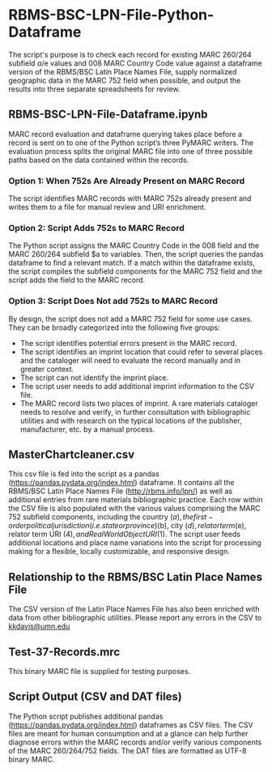 # RBMS-BSC-LPN-File-Python-Dataframe
The script's purpose is to check each record for existing MARC 260/264 subfield $a/$e values and 008 MARC Country Code value against a dataframe version of the RBMS/BSC Latin Place Names File, supply normalized geographic data in the MARC 752 field when possible, and output the results into three separate spreadsheets for review.

## RBMS-BSC-LPN-File-Dataframe.ipynb
MARC record evaluation and dataframe querying takes place before a record is sent on to one of the Python script’s three PyMARC writers.  The evaluation process splits the original MARC file into one of three possible paths based on the data contained within the records.

### Option 1: When 752s Are Already Present on MARC Record
The script identifies MARC records with MARC 752s already present and writes them to a file for manual review and URI enrichment.

### Option 2: Script Adds 752s to MARC Record
The Python script assigns the MARC Country Code in the 008 field and the MARC 260/264 subfield $a to variables.  Then, the script queries the pandas dataframe to find a relevant match. If a match within the dataframe exists, the script compiles the subfield components for the MARC 752 field and the script adds the field to the MARC record. 

### Option 3: Script Does Not add 752s to MARC Record
By design, the script does not add a MARC 752 field for some use cases.  They can be broadly categorized into the following five groups:
- The script identifies potential errors present in the MARC record.
- The script identifies an imprint location that could refer to several places and the cataloger will need to evaluate the record manually and in greater context.
- The script can not identify the imprint place. 
- The script user needs to add additional imprint information to the CSV file.
- The MARC record lists two places of imprint.
A rare materials cataloger needs to resolve and verify, in further consultation with bibliographic utilities and with research on the typical locations of the publisher, manufacturer, etc. by a manual process.

## MasterChartcleaner.csv
This csv file is fed into the script as a pandas (https://pandas.pydata.org/index.html) dataframe.  It contains all the RBMS/BSC Latin Place Names File (http://rbms.info/lpn/) as well as additional entries from rare materials bibliographic practice.   Each row within the CSV file is also populated with the various values comprising the MARC 752 subfield components, including the country ($a), the first-order political jurisdiction (i.e. state or province) ($b), city ($d), relator term ($e), relator term URI ($4), and Real World Object URI ($1).  The script user feeds additional locations and place name variations into the script for processing making for a flexible, locally customizable, and responsive design. 

## Relationship to the RBMS/BSC Latin Place Names File
The CSV version of the Latin Place Names File has also been enriched with data from other bibliographic utilities.  Please report any errors in the CSV to kkdavis@umn.edu

## Test-37-Records.mrc
This binary MARC file is supplied for testing purposes.

## Script Output (CSV and DAT files)
The Python script publishes additional pandas (https://pandas.pydata.org/index.html) dataframes as CSV files. The CSV files are meant for human consumption and at a glance can help further diagnose errors within the MARC records and/or verify various components of the MARC 260/264/752 fields.  The DAT files are formatted as UTF-8 binary MARC.

